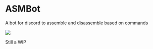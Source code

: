 # ASMBot
A bot for discord to assemble and disassemble based on commands

![](blob:http://imgur.com/4d56235c-7d3e-4d51-be84-355330a04fdf)

Still a WIP
